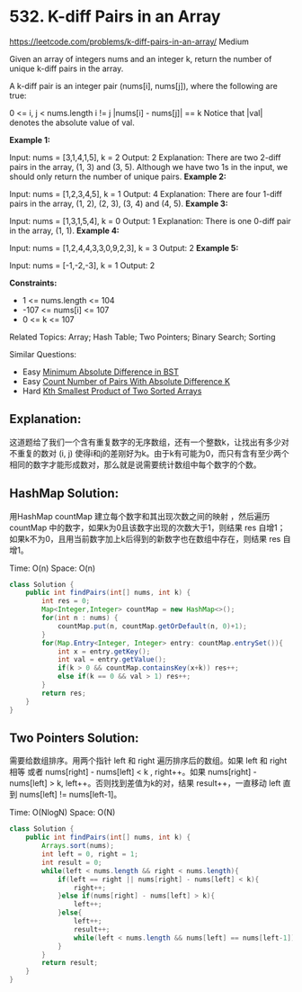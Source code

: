 # 532. K-diff Pairs in an Array
<https://leetcode.com/problems/k-diff-pairs-in-an-array/>
Medium

Given an array of integers nums and an integer k, return the number of unique k-diff pairs in the array.

A k-diff pair is an integer pair (nums[i], nums[j]), where the following are true:

0 <= i, j < nums.length
i != j
|nums[i] - nums[j]| == k
Notice that |val| denotes the absolute value of val.


**Example 1:**

Input: nums = [3,1,4,1,5], k = 2
Output: 2
Explanation: There are two 2-diff pairs in the array, (1, 3) and (3, 5).
Although we have two 1s in the input, we should only return the number of unique pairs.
**Example 2:**

Input: nums = [1,2,3,4,5], k = 1
Output: 4
Explanation: There are four 1-diff pairs in the array, (1, 2), (2, 3), (3, 4) and (4, 5).
**Example 3:**

Input: nums = [1,3,1,5,4], k = 0
Output: 1
Explanation: There is one 0-diff pair in the array, (1, 1).
**Example 4:**

Input: nums = [1,2,4,4,3,3,0,9,2,3], k = 3
Output: 2
**Example 5:**

Input: nums = [-1,-2,-3], k = 1
Output: 2
 

**Constraints:**

* 1 <= nums.length <= 104
* -107 <= nums[i] <= 107
* 0 <= k <= 107

Related Topics: Array; Hash Table; Two Pointers; Binary Search; Sorting

Similar Questions: 
* Easy [Minimum Absolute Difference in BST](https://leetcode.com/problems/minimum-absolute-difference-in-bst/)
* Easy [Count Number of Pairs With Absolute Difference K](https://leetcode.com/problems/count-number-of-pairs-with-absolute-difference-k/)
* Hard [Kth Smallest Product of Two Sorted Arrays](https://leetcode.com/problems/kth-smallest-product-of-two-sorted-arrays/)

## Explanation: 
这道题给了我们一个含有重复数字的无序数组，还有一个整数k，让找出有多少对不重复的数对 (i, j) 使得i和j的差刚好为k。由于k有可能为0，而只有含有至少两个相同的数字才能形成数对，那么就是说需要统计数组中每个数字的个数。

## HashMap Solution: 
用HashMap countMap 建立每个数字和其出现次数之间的映射 ，然后遍历 countMap 中的数字，如果k为0且该数字出现的次数大于1，则结果 res 自增1；如果k不为0，且用当前数字加上k后得到的新数字也在数组中存在，则结果 res 自增1。

Time: O(n)
Space: O(n)

```java
class Solution {
    public int findPairs(int[] nums, int k) {
        int res = 0;
        Map<Integer,Integer> countMap = new HashMap<>();
        for(int n : nums) {
            countMap.put(n, countMap.getOrDefault(n, 0)+1);
        }
        for(Map.Entry<Integer, Integer> entry: countMap.entrySet()){
            int x = entry.getKey();
            int val = entry.getValue();
            if(k > 0 && countMap.containsKey(x+k)) res++;
            else if(k == 0 && val > 1) res++;
        }
        return res;
    }
}
```

## Two Pointers Solution: 
需要给数组排序。用两个指针 left 和 right 遍历排序后的数组。如果 left 和 right相等 或者 nums[right] - nums[left] < k , right++。如果 nums[right] - nums[left] > k, left++。否则找到差值为k的对，结果 result++，一直移动 left 直到 nums[left] != nums[left-1]。

Time: O(NlogN)
Space: O(N)

```java
class Solution {
    public int findPairs(int[] nums, int k) {
        Arrays.sort(nums);
        int left = 0, right = 1;
        int result = 0;
        while(left < nums.length && right < nums.length){
            if(left == right || nums[right] - nums[left] < k){
                right++;
            }else if(nums[right] - nums[left] > k){
                left++;
            }else{
                left++;
                result++;
                while(left < nums.length && nums[left] == nums[left-1]) left++;
            }
        }
        return result;
    }
}
```